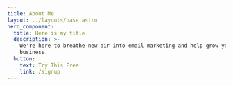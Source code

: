 ```yaml
---
title: About Me
layout: ../layouts/base.astro
hero_component:
  title: Here is my title
  description: >-
    We're here to breathe new air into email marketing and help grow your
    business.
  button:
    text: Try This Free
    link: /signup
---
```


